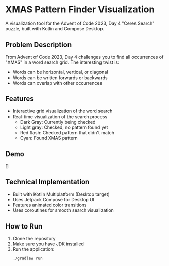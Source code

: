 # XMAS Pattern Finder Visualization
A visualization tool for the Advent of Code 2023, Day 4 "Ceres Search" puzzle, built with Kotlin and Compose Desktop.

## Problem Description
From Advent of Code 2023, Day 4 challenges you to find all occurrences of "XMAS" in a word search grid. The interesting twist is:
- Words can be horizontal, vertical, or diagonal
- Words can be written forwards or backwards
- Words can overlap with other occurrences

## Features
- Interactive grid visualization of the word search
- Real-time visualization of the search process
  - Dark Gray: Currently being checked
  - Light gray: Checked, no pattern found yet
  - Red flash: Checked pattern that didn't match
  - Cyan: Found XMAS pattern

## Demo
[]

## Technical Implementation
- Built with Kotlin Multiplatform (Desktop target)
- Uses Jetpack Compose for Desktop UI
- Features animated color transitions
- Uses coroutines for smooth search visualization

## How to Run
1. Clone the repository
2. Make sure you have JDK installed
3. Run the application:
   ```bash
   ./gradlew run
